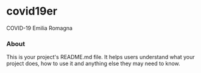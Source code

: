 covid19er
=========

COVID-19 Emilia Romagna

### About

This is your project's README.md file. It helps users understand what your
project does, how to use it and anything else they may need to know.